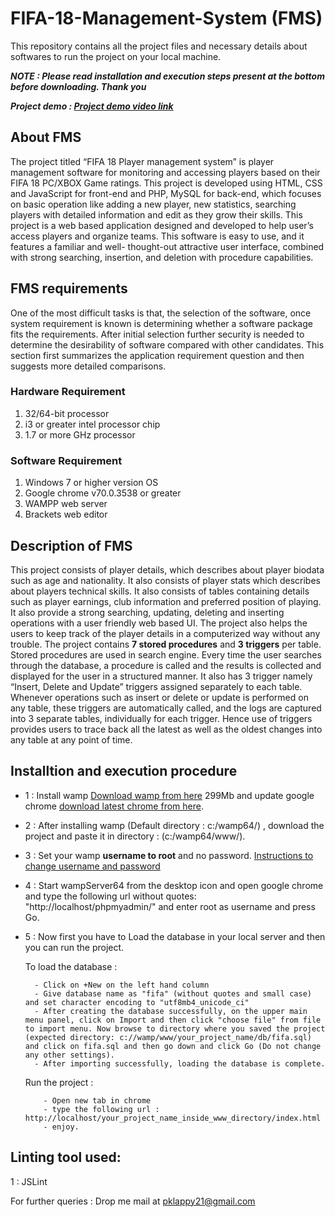  # FIFA-18-Management-System (FMS)

This repository contains all the project files and necessary details about softwares to run the project on your local machine.

***NOTE : Please read installation and execution steps present at the bottom before downloading. Thank you***

***Project demo : [Project demo video link](https://drive.google.com/open?id=1dcTCe_G5rUe6ibVh3Yd_pe3PIPPDiJ1c)***

## About FMS

The project titled “FIFA 18 Player management system” is player management software for monitoring and accessing players based on their FIFA 18 PC/XBOX Game ratings. This project is developed using HTML, CSS and JavaScript for front-end and PHP, MySQL for back-end, which focuses on basic operation like adding a new player, new statistics, searching players with detailed information and edit as they grow their skills.
This project is a web based application designed and developed to help user’s access players and organize teams. This software is easy to use, and it features a familiar and well- thought-out attractive user interface, combined with strong searching, insertion, and deletion with procedure capabilities.

## FMS requirements

One of the most difficult tasks is that, the selection of the software, once system requirement is known is determining whether a software package fits the requirements. After initial selection further security is needed to determine the desirability of software compared with other candidates. This section first summarizes the application requirement question and then suggests more detailed comparisons.

### Hardware Requirement

1.	32/64-bit processor
2.	i3 or greater intel processor chip
3.	1.7 or more GHz processor

### Software Requirement
1.	Windows 7 or higher version OS
2.	Google chrome v70.0.3538 or greater
3.	WAMPP web server
4.	Brackets web editor

## Description of FMS

This project consists of player details, which describes about player biodata such as age and nationality. It also consists of player stats which describes about players technical skills. It also consists of tables containing details such as player earnings, club information and preferred position of playing. It also provide a strong searching, updating, deleting and inserting operations with a user friendly web based UI.
The project also helps the users to keep track of the player details in a computerized way without any trouble. The project contains **7 stored procedures** and **3 triggers** per table. Stored procedures are used in search engine. Every time the user searches through the database, a procedure is called and the results is collected and displayed for the user in a structured manner. It also has 3 trigger namely “Insert, Delete and Update” triggers assigned separately to each table. Whenever operations such as insert or delete or update is performed on any table, these triggers are automatically called, and the logs are captured into 3 separate tables, individually for each trigger. Hence use of triggers provides users to trace back all the latest as well as the oldest changes into any table at any point of time.

## Installtion and execution procedure

- 1 : Install wamp [Download wamp from here](https://sourceforge.net/projects/wampserver/files/latest/download) 299Mb and update google chrome [download latest chrome from here](https://www.google.com/chrome/).

- 2 : After installing wamp (Default directory : c:/wamp64/) , download the project and paste it in directory : (c:/wamp64/www/).

- 3 : Set your wamp **username to root** and no password. [Instructions to change username and password](https://hsnyc.co/how-to-set-the-mysql-root-password-in-localhost-using-wamp/)

- 4 : Start wampServer64 from the desktop icon and open google chrome and type the following url without quotes: "http://localhost/phpmyadmin/" and enter root as username and press Go.

- 5 : Now first you have to Load the database in your local server and then you can run the project. 
     
     To load the database :
        
        - Click on +New on the left hand column
        - Give database name as "fifa" (without quotes and small case) and set character encoding to "utf8mb4_unicode_ci"
        - After creating the database successfully, on the upper main menu panel, click on Import and then click "choose file" from file to import menu. Now browse to directory where you saved the project (expected directory: c://wamp/www/your_project_name/db/fifa.sql) and click on fifa.sql and then go down and click Go (Do not change any other settings).
        - After importing successfully, loading the database is complete.
      
     Run the project :
      
          - Open new tab in chrome
          - type the following url : http://localhost/your_project_name_inside_www_directory/index.html
          - enjoy.
      
## Linting tool used:
 1 : JSLint
 
For further queries : Drop me mail at pklappy21@gmail.com
